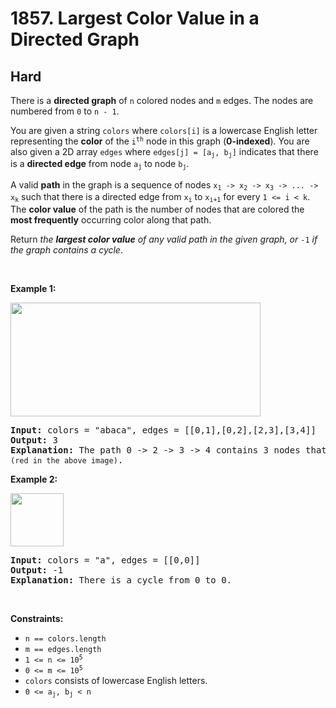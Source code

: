 # 1857. Largest Color Value in a Directed Graph
## Hard
<p>There is a <strong>directed graph</strong> of <code>n</code> colored nodes and <code>m</code> edges. The nodes are numbered from <code>0</code> to <code>n - 1</code>.</p>

<p>You are given a string <code>colors</code> where <code>colors[i]</code> is a lowercase English letter representing the <strong>color</strong> of the <code>i<sup>th</sup></code> node in this graph (<strong>0-indexed</strong>). You are also given a 2D array <code>edges</code> where <code>edges[j] = [a<sub>j</sub>, b<sub>j</sub>]</code> indicates that there is a <strong>directed edge</strong> from node <code>a<sub>j</sub></code> to node <code>b<sub>j</sub></code>.</p>

<p>A valid <strong>path</strong> in the graph is a sequence of nodes <code>x<sub>1</sub> -&gt; x<sub>2</sub> -&gt; x<sub>3</sub> -&gt; ... -&gt; x<sub>k</sub></code> such that there is a directed edge from <code>x<sub>i</sub></code> to <code>x<sub>i+1</sub></code> for every <code>1 &lt;= i &lt; k</code>. The <strong>color value</strong> of the path is the number of nodes that are colored the <strong>most frequently</strong> occurring color along that path.</p>

<p>Return <em>the <strong>largest color value</strong> of any valid path in the given graph, or </em><code>-1</code><em> if the graph contains a cycle</em>.</p>

<p>&nbsp;</p>
<p><strong class="example">Example 1:</strong></p>

<p><img alt="" src="https://assets.leetcode.com/uploads/2021/04/21/leet1.png" style="width: 400px; height: 182px;"></p>

<pre><strong>Input:</strong> colors = "abaca", edges = [[0,1],[0,2],[2,3],[3,4]]
<strong>Output:</strong> 3
<strong>Explanation:</strong> The path 0 -&gt; 2 -&gt; 3 -&gt; 4 contains 3 nodes that are colored <code>"a" (red in the above image)</code>.
</pre>

<p><strong class="example">Example 2:</strong></p>

<p><img alt="" src="https://assets.leetcode.com/uploads/2021/04/21/leet2.png" style="width: 85px; height: 85px;"></p>

<pre><strong>Input:</strong> colors = "a", edges = [[0,0]]
<strong>Output:</strong> -1
<strong>Explanation:</strong> There is a cycle from 0 to 0.
</pre>

<p>&nbsp;</p>
<p><strong>Constraints:</strong></p>

<ul>
	<li><code>n == colors.length</code></li>
	<li><code>m == edges.length</code></li>
	<li><code>1 &lt;= n &lt;= 10<sup>5</sup></code></li>
	<li><code>0 &lt;= m &lt;= 10<sup>5</sup></code></li>
	<li><code>colors</code> consists of lowercase English letters.</li>
	<li><code>0 &lt;= a<sub>j</sub>, b<sub>j</sub>&nbsp;&lt; n</code></li>
</ul>